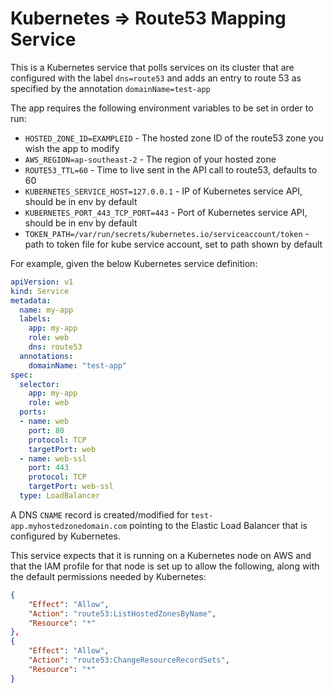 # Kubernetes => Route53 Mapping Service

This is a Kubernetes service that polls services on its cluster that are
configured with the label `dns=route53` and adds an entry to route 53 as
specified by the annotation `domainName=test-app`

The app requires the following environment variables to be set in order to run:
* `HOSTED_ZONE_ID=EXAMPLEID` - The hosted zone ID of the route53 zone you wish the app to modify
* `AWS_REGION=ap-southeast-2` - The region of your hosted zone
* `ROUTE53_TTL=60` - Time to live sent in the API call to route53, defaults to 60
* `KUBERNETES_SERVICE_HOST=127.0.0.1` - IP of Kubernetes service API, should be in env by default
* `KUBERNETES_PORT_443_TCP_PORT=443` - Port of Kubernetes service API, should be in env by default
* `TOKEN_PATH=/var/run/secrets/kubernetes.io/serviceaccount/token` - path to token file for kube service account, set to path shown by default

For example, given the below Kubernetes service definition:

```yaml
apiVersion: v1
kind: Service
metadata:
  name: my-app
  labels:
    app: my-app
    role: web
    dns: route53
  annotations:
    domainName: "test-app"
spec:
  selector:
    app: my-app
    role: web
  ports:
  - name: web
    port: 80
    protocol: TCP
    targetPort: web
  - name: web-ssl
    port: 443
    protocol: TCP
    targetPort: web-ssl
  type: LoadBalancer
```

A DNS `CNAME` record is created/modified for
`test-app.myhostedzonedomain.com` pointing to the Elastic Load Balancer
that is configured by Kubernetes.

This service expects that it is running on a Kubernetes node on AWS and
that the IAM profile for that node is set up to allow the following,
along with the default permissions needed by Kubernetes:

```json
{
    "Effect": "Allow",
    "Action": "route53:ListHostedZonesByName",
    "Resource": "*"
},
{
    "Effect": "Allow",
    "Action": "route53:ChangeResourceRecordSets",
    "Resource": "*"
}
```
